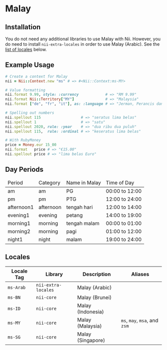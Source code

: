 <!-- This file has been generated. Source: languages/_template.md.erb -->

# Malay

## Installation

You do not need any additional libraries to use Malay with Nii.
However, you do need to install `nii-extra-locales` in order to use Malay (Arabic).
See the [list of locales](#locales) below.

## Example Usage

``` ruby
# Create a context for Malay
nii = Nii::Context.new "ms" # => #<Nii::Context:ms-MY>

# Value formatting
nii.format 9.99, style: :currency            # => "RM 9.99"
nii.format Nii::Territory["MY"]              # => "Malaysia"
nii.format ["de", "fr", "it"], as: :language # => "Jerman, Perancis dan Itali"

# Spelling out numbers
nii.spellout 115                  # => "seratus lima belas"
nii.spellout 1                    # => "satu"
nii.spellout 2020, rule: :year    # => "dua ribu dua puluh"
nii.spellout 115,  rule: :ordinal # => "keseratus lima belas"

# With RubyMoney
price = Money.eur 15_00
nii.format   price # => "€15.00"
nii.spellout price # => "lima belas Euro"
```

## Day Periods


<table>
  <thead>
    <tr>
      <td>Period</td>
      <td>Category</td>
      <td>Name in Malay</td>
      <td>Time of Day</td>
    </tr>
  </thead>
  <tbody>
    <tr>
      <td>am</td>
      <td>am</td>
      <td>PG</td>
      <td>00:00 to 12:00</td>
    </tr>
    <tr>
      <td>pm</td>
      <td>pm</td>
      <td>PTG</td>
      <td>12:00 to 24:00</td>
    </tr>
    <tr>
      <td>afternoon1</td>
      <td>afternoon</td>
      <td>tengah hari</td>
      <td>12:00 to 14:00</td>
    </tr>
    <tr>
      <td>evening1</td>
      <td>evening</td>
      <td>petang</td>
      <td>14:00 to 19:00</td>
    </tr>
    <tr>
      <td>morning1</td>
      <td>morning</td>
      <td>tengah malam</td>
      <td>00:00 to 01:00</td>
    </tr>
    <tr>
      <td>morning2</td>
      <td>morning</td>
      <td>pagi</td>
      <td>01:00 to 12:00</td>
    </tr>
    <tr>
      <td>night1</td>
      <td>night</td>
      <td>malam</td>
      <td>19:00 to 24:00</td>
    </tr>
  </tbody>
</table>



## Locales

<table>
  <thead>
    <tr>
      <th>Locale Tag</th>
      <th>Library</th>
      <th>Description</th>
      <th>Aliases</th>
    </tr>
  </thead>
  <tbody>
    <tr>
      <td><code>ms-Arab</code></td>
      <td><code>nii-extra-locales</code></td>
      <td>Malay (Arabic)</td>
      <td></td>
    </tr>
    <tr>
      <td><code>ms-BN</code></td>
      <td><code>nii-core</code></td>
      <td>Malay (Brunei)</td>
      <td></td>
    </tr>
    <tr>
      <td><code>ms-ID</code></td>
      <td><code>nii-core</code></td>
      <td>Malay (Indonesia)</td>
      <td></td>
    </tr>
    <tr>
      <td><code>ms-MY</code></td>
      <td><code>nii-core</code></td>
      <td>Malay (Malaysia)</td>
      <td><code>ms</code>, <code>may</code>, <code>msa</code>, and <code>zsm</code></td>
    </tr>
    <tr>
      <td><code>ms-SG</code></td>
      <td><code>nii-core</code></td>
      <td>Malay (Singapore)</td>
      <td></td>
    </tr>
  </tbody>
</table>

